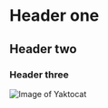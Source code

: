 # Header one
## Header two
### Header three

![Image of Yaktocat](https://octodex.github.com/images/yaktocat.png)
